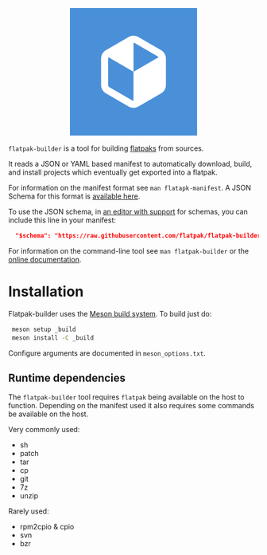 <p align="center">
  <img src="https://raw.githubusercontent.com/flatpak/flatpak/main/flatpak.png" alt="Flatpak icon"/>
</p>

`flatpak-builder` is a tool for building [flatpaks](https://flatpak.org) from sources.

It reads a JSON or YAML based manifest to automatically download, build, and install projects which eventually get exported into a flatpak.

For information on the manifest format see `man flatapk-manifest`. A JSON Schema for this format is [available here](https://github.com/flatpak/flatpak-builder/blob/main/data/flatpak-manifest.schema.json).

To use the JSON schema, in [an editor with support](https://code.visualstudio.com/docs/languages/json) for schemas, you can include this line in your manifest: 

```json
  "$schema": "https://raw.githubusercontent.com/flatpak/flatpak-builder/main/data/flatpak-manifest.schema.json"
```

For information on the command-line tool see `man flatpak-builder` or the [online documentation](https://docs.flatpak.org/en/latest/flatpak-builder-command-reference.html).

# Installation

Flatpak-builder uses the [Meson build system](https://mesonbuild.com/). To build just do:
```sh
 meson setup _build
 meson install -C _build
```

Configure arguments are documented in `meson_options.txt`.

## Runtime dependencies

The `flatpak-builder` tool requires `flatpak` being available on the host to
function. Depending on the manifest used it also requires some commands be available on
the host.

Very commonly used:

 * sh
 * patch
 * tar
 * cp
 * git
 * 7z
 * unzip

Rarely used:

 * rpm2cpio & cpio
 * svn
 * bzr
